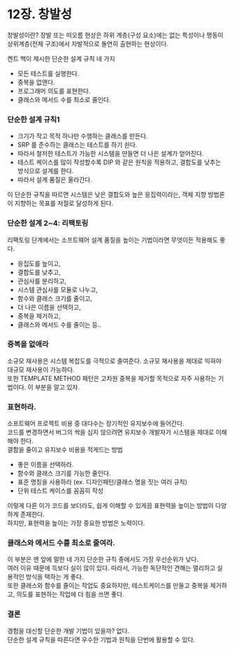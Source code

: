 # 12장. 창발성
창발성이란?
창발 또는 떠오름 현상은 하위 계층(구성 요소)에는 없는 특성이나 행동이 상위계층(전체 구조)에서 자발적으로 돌연히 출현하는 현상이다.

켄트 백이 제시한 단순한 설계 규칙 네 가지
- 모든 테스트를 실행한다.
- 중복을 없앤다.
- 프로그래머 의도를 표현한다.
- 클래스와 메서드 수를 최소로 줄인다.

### 단순한 설계 규칙1
- 크기가 작고 목적 하나만 수행하는 클래스를 만든다.
- SRP 를 준수하는 클래스는 테스트를 하기 쉰다.
- 따라서 철저한 테스트가 가능한 시스템을 만들면 더 나은 설계가 얻어진다.
- 테스트 케이스를 많이 작성할수록 DIP 와 같은 원칙을 적용하고, 결합도를 낮추는 방식으로 설계를 한다.
- 따라서 설계 품질은 올라간다.

이 단순한 규칙을 따르면 시스템은 낮은 결합도와 높은 응집력이라는, 객체 지향 방법론이 지향하는 목표를 저절로 달성하게 된다.

### 단순한 설계 2~4: 리팩토링
리팩토링 단계에서는 소프트웨어 설계 품질을 높이는 기법이라면 무엇이든 적용해도 좋다.
- 응집도를 높이고,
- 결합도를 낮추고,
- 관심사를 분리하고,
- 시스템 관심사를 모듈로 나누고,
- 함수와 클래스 크기를 줄이고,
- 더 나은 이름을 선택하고,
- 중복을 제거하고,
- 클래스와 메서드 수를 줄이는 등..

### 중복을 없애라
소규모 재사용은 시스템 복잡도를 극적으로 줄여준다. 소규모 재사용을 제대로 익혀야 대규모 재사용이 가능하다. <br>
또한 TEMPLATE METHOD 패턴은 고차원 중복을 제거할 목적으로 자주 사용하는 기법이다. 이 부분을 알고 있자.

### 표현하라.
소프트웨어 프로젝트 비용 중 대다수는 장기적인 유지보수에 들어간다. <br>
코드를 변경하면서 버그의 싹을 심지 않으려면 유지보수 개발자가 시스템을 제대로 이해해야 한다. <br>
결함을 줄이고 유지보수 비용을 적게드는 방법
- 좋은 이름을 선택하라.
- 함수와 클래스 크기를 가능한 줄인다.
- 표준 명칭을 사용하라 (ex. 디자인패턴/클래스 명을 짓는 여러 규칙)
- 단위 테스트 케이스를 꼼꼼히 작성

이렇게 다른 이가 코드를 보더라도, 쉽게 이해할 수 있게끔 표현력을 높이는 방법이 다양하게 존재한다. <br>
하지만, 표현력을 높이는 가장 중요한 방법은 노력이다.

### 클래스와 메서드 수를 최소로 줄여라.
이 부분은 맨 앞에 말한 네 가지 단순한 규칙 중에서도 가장 우선순위가 낮다. <br>
여러 이유 때문에 득보다 실이 많이 있다. 따라서, 가능한 독단적인 견해는 멀리하고 실용적인 방식을 택하는 게 좋다. <br>
또한 클래스와 함수를 줄이는 작업도 중요하지만, 테스트케이스를 만들고 중복을 제거하고, 의도를 표현하는 작업에 더 힘을 쓰면 좋다.

### 결론
경험을 대신할 단순한 개발 기법이 있을까? 없다.<br>
단순한 설계 규칙을 따른다면 우수한 기법과 원칙을 단번에 활용할 수 있다.
